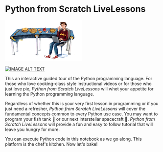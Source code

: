 # Python from Scratch LiveLessons

<img src="misc/pie_cover.png" width="50%" />

[![IMAGE ALT TEXT](http://img.youtube.com/vi/_fDsMoV5tRY/0.jpg)](http://www.youtube.com/watch?v=_fDsMoV5tRY "Python From Scratch Video")

This an interactive guided tour of the Python programming language. For those who love cooking-class style instructional videos or for those who just love pie, *Python from Scratch LiveLessons* will whet your appetite for learning the Python programming language.

Regardless of whether this is your very first lesson in programming or if you just need a refresher, *Python from Scratch LiveLessons* will cover the fundamental concepts common to every Python use case. You may want to program your fish tank 🐠 or our next interstellar spacecraft 🚀.  *Python from Scratch LiveLessons* will provide a fun and easy to follow tutorial that will leave you hungry for more.

You can execute Python code in this notebook as we go along. This platform is the chef's kitchen. Now let's bake!

